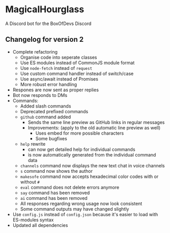 # MagicalHourglass

A Discord bot for the BoxOfDevs Discord

## Changelog for version 2

- Complete refactoring
  - Organise code into seperate classes
  - Use ES modules instead of CommonJS module format
  - Use `node-fetch` instead of `request`
  - Use custom command handler instead of switch/case
  - Use async/await instead of Promises
  - More robust error handling
- Respones are now sent as proper replies
- Bot now responds to DMs
- Commands:
  - Added slash commands
  - Deprecated prefixed commands
  - `github` command added
    - Sends the same line preview as GitHub links in regular messages
    - Improvements: (apply to the old automatic line preview as well)
      - Uses embed for more possible characters
      - Some bugfixes
  - `help` rewrite
    - can now get detailed help for individual commands
    - is now automatically generated from the individual command data
  - `channels` command now displays the new text chat in voice channels
  - `s` command now shows the author
  - `makesofe` command now accepts hexadecimal color codes with or without `#`
  - `eval` command does not delete errors anymore
  - `say` command has been removed
  - `ai` command has been removed
  - All responses regarding wrong usage now look consistent
  - Some command outputs may have changed slightly
- Use `config.js` instead of `config.json` because it's easier to load with ES-modules syntax
- Updated all dependencies
